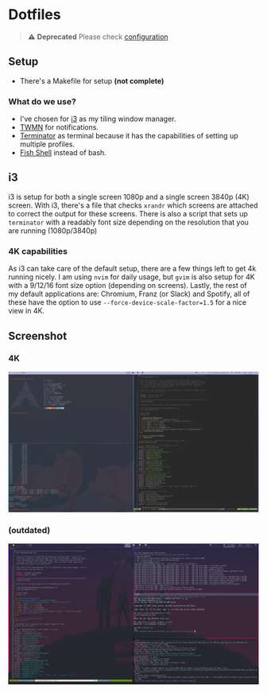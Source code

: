 # Dotfiles

> ⚠️ **Deprecated** Please check [configuration](https://github.com/MvanDiemen/configuration)

## Setup
* There's a Makefile for setup **(not complete)**

### What do we use?
* I've chosen for [i3](https://i3wm.org) as my tiling window manager.
* [TWMN](https://github.com/sboli/twmn) for notifications.
* [Terminator](https://gnometerminator.blogspot.nl) as terminal because it has the capabilities of setting up multiple profiles.
* [Fish Shell](https://fishshell.com) instead of bash.

## i3
i3 is setup for both a single screen 1080p and a single screen 3840p (4K) screen.
With i3, there's a file that checks `xrandr` which screens are attached to correct the output for these screens.
There is also a script that sets up `terminator` with a readably font size depending on the resolution that you are running (1080p/3840p)

### 4K capabilities
As i3 can take care of the default setup, there are a few things left to get 4k running nicely.
I am using `nvim` for daily usage, but `gvim` is also setup for 4K with a 9/12/16 font size option (depending on screens).
Lastly, the rest of my default applications are: Chromium, Franz (or Slack) and Spotify, all of these have the option to use `--force-device-scale-factor=1.5` for a nice view in
4K.

## Screenshot
### 4K
![4k setup](4kscreenshot.png)

### (outdated)
![setup](screenshot.png)


